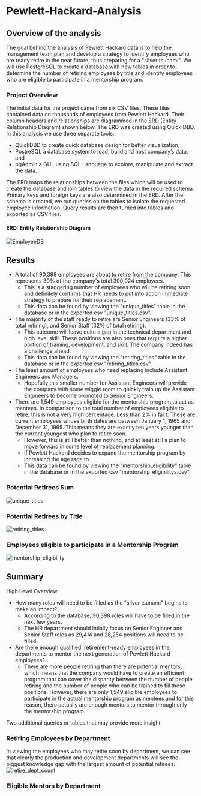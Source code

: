 # Pewlett-Hackard-Analysis
## Overview of the analysis
The goal behind the analysis of Pewlett Hackard data is to help the management team plan and develop a strategy to identify employees who are ready retire in the near future, thus preparing for a "silver tsunami". We will use PostgreSQL to create a database with new tables in order to determine the number of retiring employees by title and identify employees who are eligible to participate in a mentorship program. 
### Project Overview
The initial data for the project came from six CSV files. These files contained data on thousands of employees from Pewlett Hackard. Their column headers and relationships are diagrammed in the ERD (Entity Relationship Diagram) shown below. The ERD was created using Quick DBD. 
In this analysis we use three separate tools: 
* QuickDBD to create quick database design for better visualization,
* PostreSQL a database system to load, build and host company’s data, and
* pgAdmin a GUI, using SQL Language to explore, manipulate and extract the data.

The ERD maps the relationships between the files which will be used to create the database and join tables to view the data in the required schema. Primary keys and foreign keys are also determined in the ERD. After the schema is created, we run queries on the tables to isolate the requested employee information. Query results are then turned into tables and exported as CSV files. 

#### ERD: Entity Relationship Diagram
![EmployeeDB](https://user-images.githubusercontent.com/73972332/104393837-3f91a980-54fa-11eb-9cfe-2aa2adcb2676.png)
## Results 
* A total of 90,398 employees are about to retire from the company. This represents 30% of the company's total 300,024 employees. 
    * This is a staggering number of employees who will be retiring soon and definitely confirms that HR needs to put into action immediate strategy to prepare for their replacement. 
    * This data can be found by viewing the "unique_titles" table in the database or in the exported csv "unique_titles.csv". 
* The majority of the staff ready to retire are Senior Engineers (33% of total retiring), and Senior Staff (32% of total retiring). 
    * This outcome will leave quite a gap in the technical department and high level skill. These positions are also ones that require a higher portion of training, development, and skill. The company indeed has a challenge ahead. 
    * This data can be found by viewing the "retiring_titles" table in the database or in the exported csv "retiring_titles.csv"
* The least amount of employees who need replacing include Assistant Engineers and Managers. 
    * Hopefully this smaller number for Assistant Engineers will provide the company with some wiggle room to quickly train up the Assistant Engineers to become promoted to Senior Engineers. 
* There are 1,549 employees eligible for the mentorship program to act as mentees. In comparison to the total number of employees eligible to retire, this is not a very high percentage. Less than 2% in fact. These are current employees whose birth dates are between January 1, 1965 and December 31, 1965. This means they are exactly ten years younger than the current youngest who plan to retire soon.  
    * However, this is still better than nothing, and at least still a plan to move forward in some level of replacement planning. 
    * If Pewlett Hackard decides to expand the mentorship program by increasing the age rage to 
    * This data can be found by viewing the "mentorship_eligibility" table in the database or in the exported csv "mentorship_eligibilitys.csv"
### Potential Retirees Sum
![unique_titles](https://user-images.githubusercontent.com/73972332/104394605-ceeb8c80-54fb-11eb-8755-549b40433061.png)

### Potential Retirees by Title
![retiring_titles](https://user-images.githubusercontent.com/73972332/104395018-a7e18a80-54fc-11eb-9e1f-99a10596d946.png)

### Employees eligible to participate in a Mentorship Program
![mentorship_eligibility](https://user-images.githubusercontent.com/73972332/104404149-dd8f6f00-550e-11eb-83d1-0913cedcf444.png)

## Summary
High Level Overview
* How many roles will need to be filled as the "silver tsunami" begins to make an impact?: 
    * According to the database, 90,398 roles will have to be filled in the next few years. 
    * The HR department should intially focus on Senior Enginner and Senior Staff roles as 29,414 and 28,254 positions will need to be filled. 
* Are there enough qualified, retirement-ready employees in the departments to mentor the next generation of Pewlett Hackard employees?
    * There are more people retiring than there are potential mentors, which means that the company would have to create an efficient program that can cover the disparity between the number of people retiring and the number of people who can be trained to fill these positions. 
    However, there are only 1,549 eligible employees to participate in the actual mentorship program as mentees and for this reason, there actually are enough mentors to mentor through only the mentorship program. 


Two additional queries or tables that may provide more insight

### Retiring Employees by Department
In viewing the employees who may retire soon by department, we can see that clearly the production and development departments will see the biggest knowledge gap with the largest amount of potential retirees. 
![retire_dept_count](https://user-images.githubusercontent.com/73972332/104488508-4d3f4180-5583-11eb-8f80-dfac4240257e.png)

### Eligible Mentors by Department


